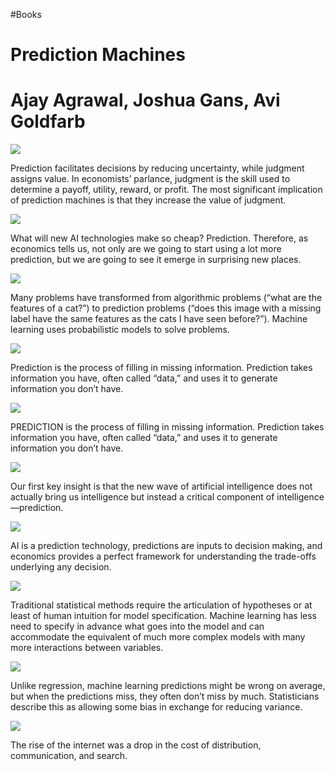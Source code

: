 #Books 



# Prediction Machines

# Ajay Agrawal, Joshua Gans, Avi Goldfarb

![](https://readwise-assets.s3.amazonaws.com/static/images/new_icons/chevron-down-alt-thin.a0ebfe57a28f.svg)

Prediction facilitates decisions by reducing uncertainty, while judgment assigns value. In economists’ parlance, judgment is the skill used to determine a payoff, utility, reward, or profit. The most significant implication of prediction machines is that they increase the value of judgment.

![](https://readwise-assets.s3.amazonaws.com/static/images/new_icons/chevron-down-alt-thin.a0ebfe57a28f.svg)

What will new AI technologies make so cheap? Prediction. Therefore, as economics tells us, not only are we going to start using a lot more prediction, but we are going to see it emerge in surprising new places.

![](https://readwise-assets.s3.amazonaws.com/static/images/new_icons/chevron-down-alt-thin.a0ebfe57a28f.svg)

Many problems have transformed from algorithmic problems (“what are the features of a cat?”) to prediction problems (“does this image with a missing label have the same features as the cats I have seen before?”). Machine learning uses probabilistic models to solve problems.

![](https://readwise-assets.s3.amazonaws.com/static/images/new_icons/chevron-down-alt-thin.a0ebfe57a28f.svg)

Prediction is the process of filling in missing information. Prediction takes information you have, often called “data,” and uses it to generate information you don’t have.

![](https://readwise-assets.s3.amazonaws.com/static/images/new_icons/chevron-down-alt-thin.a0ebfe57a28f.svg)

PREDICTION is the process of filling in missing information. Prediction takes information you have, often called “data,” and uses it to generate information you don’t have.

![](https://readwise-assets.s3.amazonaws.com/static/images/new_icons/chevron-down-alt-thin.a0ebfe57a28f.svg)

Our first key insight is that the new wave of artificial intelligence does not actually bring us intelligence but instead a critical component of intelligence—prediction.

![](https://readwise-assets.s3.amazonaws.com/static/images/new_icons/chevron-down-alt-thin.a0ebfe57a28f.svg)

AI is a prediction technology, predictions are inputs to decision making, and economics provides a perfect framework for understanding the trade-offs underlying any decision.

![](https://readwise-assets.s3.amazonaws.com/static/images/new_icons/chevron-down-alt-thin.a0ebfe57a28f.svg)

Traditional statistical methods require the articulation of hypotheses or at least of human intuition for model specification. Machine learning has less need to specify in advance what goes into the model and can accommodate the equivalent of much more complex models with many more interactions between variables.

![](https://readwise-assets.s3.amazonaws.com/static/images/new_icons/chevron-down-alt-thin.a0ebfe57a28f.svg)

Unlike regression, machine learning predictions might be wrong on average, but when the predictions miss, they often don’t miss by much. Statisticians describe this as allowing some bias in exchange for reducing variance.

![](https://readwise-assets.s3.amazonaws.com/static/images/new_icons/chevron-down-alt-thin.a0ebfe57a28f.svg)

The rise of the internet was a drop in the cost of distribution, communication, and search.